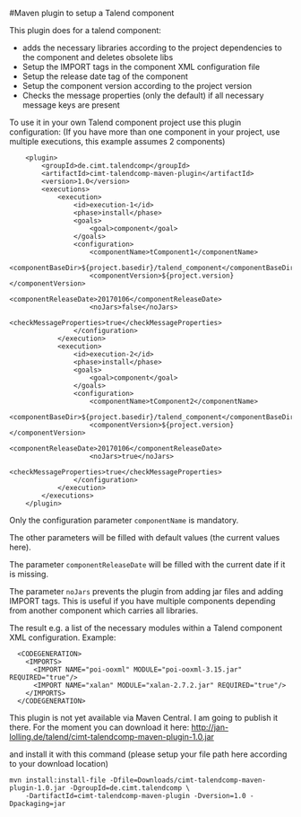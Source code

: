 #Maven plugin to setup a Talend component

This plugin does for a talend component:
* adds the necessary libraries according to the project dependencies to the component and deletes obsolete libs
* Setup the IMPORT tags in the component XML configuration file
* Setup the release date tag of the component
* Setup the component version according to the project version
* Checks the message properties (only the default) if all necessary message keys are present

To use it in your own Talend component project use this plugin configuration:
(If you have more than one component in your project, use multiple executions, this example assumes 2 components)
```
	<plugin>
		<groupId>de.cimt.talendcomp</groupId>
		<artifactId>cimt-talendcomp-maven-plugin</artifactId>
		<version>1.0</version>
		<executions>
			<execution>
				<id>execution-1</id>
				<phase>install</phase>
				<goals>
					<goal>component</goal>
				</goals>
				<configuration>
					<componentName>tComponent1</componentName>
					<componentBaseDir>${project.basedir}/talend_component</componentBaseDir>
					<componentVersion>${project.version}</componentVersion>
					<componentReleaseDate>20170106</componentReleaseDate>
					<noJars>false</noJars>
					<checkMessageProperties>true</checkMessageProperties>
				</configuration>
			</execution>
			<execution>
				<id>execution-2</id>
				<phase>install</phase>
				<goals>
					<goal>component</goal>
				</goals>
				<configuration>
					<componentName>tComponent2</componentName>
					<componentBaseDir>${project.basedir}/talend_component</componentBaseDir>
					<componentVersion>${project.version}</componentVersion>
					<componentReleaseDate>20170106</componentReleaseDate>
					<noJars>true</noJars>
					<checkMessageProperties>true</checkMessageProperties>
				</configuration>
			</execution>
		</executions>
	</plugin>

```
Only the configuration parameter `componentName` is mandatory.

The other parameters will be filled with default values (the current values here).

The parameter `componentReleaseDate` will be filled with the current date if it is missing.

The parameter `noJars` prevents the plugin from adding jar files and adding IMPORT tags. This is useful if you have multiple components depending from another component which carries all libraries.

The result e.g. a list of the necessary modules within a Talend component XML configuration.
Example:
```
  <CODEGENERATION> 
    <IMPORTS> 
      <IMPORT NAME="poi-ooxml" MODULE="poi-ooxml-3.15.jar" REQUIRED="true"/>
      <IMPORT NAME="xalan" MODULE="xalan-2.7.2.jar" REQUIRED="true"/>
    </IMPORTS> 
  </CODEGENERATION>  
```

This plugin is not yet available via Maven Central. I am going to publish it there.
For the moment you can download it here:
http://jan-lolling.de/talend/cimt-talendcomp-maven-plugin-1.0.jar

and install it with this command (please setup your file path here according to your download location)
```
mvn install:install-file -Dfile=Downloads/cimt-talendcomp-maven-plugin-1.0.jar -DgroupId=de.cimt.talendcomp \
    -DartifactId=cimt-talendcomp-maven-plugin -Dversion=1.0 -Dpackaging=jar
```
